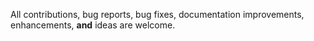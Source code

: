 All contributions, bug reports, bug fixes, documentation improvements, enhancements, **and** ideas are welcome.
